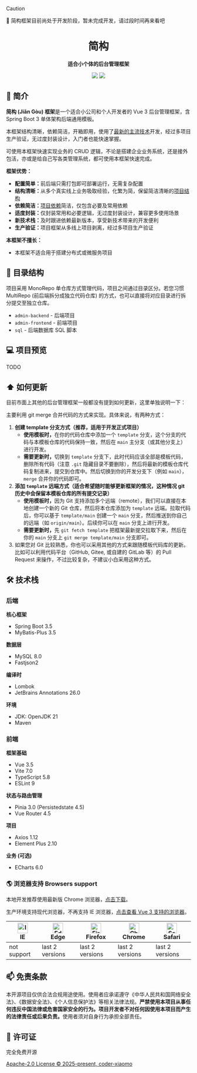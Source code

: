 > [!CAUTION]
> 🚧 简构框架目前尚处于开发阶段，暂未完成开发，请过段时间再来看吧

<div align="center">

# 简构

<b>适合小个体的后台管理框架</b>

<p align="center">
	<a href="https://github.com/footprintcat/admin-template"><img src="https://img.shields.io/badge/JianGou-v1.0.0-brightgreen.svg"></a>
	<a href="./LICENSE"><img src="https://img.shields.io/github/license/footprintcat/admin-template"></a>
</p>

</div>

## 📖 简介

**简构 (Jiǎn Gòu)​ 框架**是一个适合小公司和个人开发者的 Vue 3 后台管理框架，含 Spring Boot 3 单体架构后端通用模板。

本框架结构清晰，依赖简洁，开箱即用，使用了[最新的主流技术](#tech-stack)开发，经过多项目生产验证，无过度封装设计，入门者也能快速掌握。

可使用本框架快速实现业务的 CRUD 逻辑，不论是搭建企业业务系统，还是接外包活，亦或是给自己写各类管理系统，都可使用本框架快速完成。

**框架优势：**

- <b>配置简单：</b>前后端只需打包即可部署运行，无需复杂配置
- <b>结构清晰：</b>从多个真实线上业务吸取经验，化繁为简，保留简洁清晰的[项目结构](#directory-structure)
- <b>依赖简洁：</b>[项目依赖](#tech-stack)简洁，仅包含必要及常用依赖
- <b>适度封装：</b>仅封装常用和必要逻辑，无过度封装设计，兼容更多使用场景
- <b>新技术栈：</b>及时跟进依赖最新版本，享受新技术带来的开发便利
- <b>生产验证：</b>项目框架从多线上项目剥离，经过多项目生产验证

**本框架不擅长：**

- 本框架不适合用于搭建分布式或微服务项目

<span id="directory-structure"></span>
## 📂 目录结构

项目采用 MonoRepo 单仓库方式管理代码，项目之间通过目录区分。若您习惯 MultiRepo (前后端拆分成独立代码仓库) 的方式，也可以直接将对应目录进行拆分提交至独立仓库。

- `admin-backend` - 后端项目
- `admin-frontend` - 前端项目
- `sql` - 后端数据库 SQL 脚本

## 💻 项目预览

TODO

## ⬆️ 如何更新

目前市面上其他的后台管理框架一般都没有提到如何更新，这里单独说明一下：

主要利用 git merge 合并代码的方式来实现。具体来说，有两种方式：

1. <b>创建 template 分支方式（推荐，适用于开发正式项目）</b>
    - <b>使用模板时，</b>在你的代码仓库中添加一个 `template` 分支，这个分支的代码与本模板仓库的代码保持一致，然后在 `main` 主分支（或其他分支上）进行开发。
    - <b>需要更新时，</b>切换到 `template` 分支下，此时代码应该全部是模板代码，删除所有代码（注意 `.git` 隐藏目录不要删除），然后将最新的模板仓库代码复制进来，提交到仓库中。然后切换到你的开发分支下（例如 `main`），`merge` 合并你的代码即可。
2. <b>添加 `template` 远端方式（适合希望随时能够更新框架的情况，这种情况 git 历史中会保留本模板仓库的所有提交记录）</b>
    - <b>使用模板时，</b>因为 Git 支持添加多个远端（remote），我们可以直接在本地创建一个新的 Git 仓库，然后将本仓库添加为 `template` 远端。拉取代码后，你可以基于 `template/main` 创建一个 `main` 分支，然后推送到你自己的远端（如 `origin/main`）。后续你可以在 `main` 分支上进行开发。
    - <b>需要更新时，</b>先 `git fetch template` 把框架最新提交拉取下来，然后在你的 `main` 分支上 `git merge template/main` 分支即可。
3. 如果您对 Git 比较熟悉，你也可以采用其他的方式来跟随模板代码库的更新。比如可以利用代码平台（GitHub, Gitee, 或自建的 GitLab 等）的 Pull Request 来操作，不过比较复杂，不建议小白采用这种方式。

<span id="tech-stack"></span>
## 🛠️ 技术栈

### 后端

**核心框架**

- Spring Boot 3.5
- MyBatis-Plus 3.5

**数据层**

- MySQL 8.0
- Fastjson2

**编译时**

- Lombok
- JetBrains Annotations 26.0

**环境**

- JDK: OpenJDK 21
- Maven

### 前端

**框架基础**

- Vue 3.5
- Vite 7.0
- TypeScript 5.8
- ESLint 9

**状态与路由管理**

- Pinia 3.0 (Persistedstate 4.5)
- Vue Router 4.5

**项目**

- Axios 1.12
- Element Plus 2.10

**业务 (可选)**

- ECharts 6.0

### 🌎 浏览器支持 Browsers support

本地开发推荐使用最新版 Chrome 浏览器，[点击下载](https://www.google.com/intl/zh-CN/chrome/)。

生产环境支持现代浏览器，不再支持 IE 浏览器，[点击查看 Vue 3 支持的浏览器](https://cn.vuejs.org/about/faq#what-browsers-does-vue-support)。

<!-- http://godban.github.io/browsers-support-badges/ -->
| <img src="https://i.imgtg.com/2023/04/11/8z7ot.png" alt="Internet Explorer" width="28px" height="28px" /><br/>IE | <img src="https://raw.githubusercontent.com/alrra/browser-logos/master/src/edge/edge_48x48.png" alt="Edge" width="28px" height="28px" /><br/>Edge | <img src="https://raw.githubusercontent.com/alrra/browser-logos/master/src/firefox/firefox_48x48.png" alt="Firefox" width="28px" height="28px" /><br/>Firefox | <img src="https://raw.githubusercontent.com/alrra/browser-logos/master/src/chrome/chrome_48x48.png" alt="Chrome" width="28px" height="28px" /><br/>Chrome | <img src="https://raw.githubusercontent.com/alrra/browser-logos/master/src/safari/safari_48x48.png" alt="Safari" width="28px" height="28px" /><br/>Safari
| --------- | --------- | --------- | --------- | --------- |
| not support | last 2 versions | last 2 versions | last 2 versions | last 2 versions |

## 📫 免责条款

本开源项目仅供合法合规用途使用。使用者应承诺遵守《中华人民共和国网络安全法》、《数据安全法》、《个人信息保护法》等相关法律法规。<b>严禁使用本项目从事任何违反中国法律或危害国家安全的行为。项目开发者不对任何因使用本项目而产生的法律责任或后果负责。</b>使用者须对自身行为承担全部责任。

## 💼 许可证

完全免费开源

[Apache-2.0 License © 2025-present, coder-xiaomo](LICENSE)
